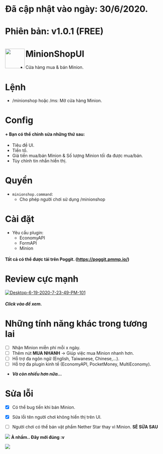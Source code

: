 # Đã cập nhật vào ngày: 30/6/2020.
# Phiên bản: v1.0.1 (FREE)
<h1>MinionShopUI<img src="https://www.kindpng.com/picc/m/255-2556729_hypixel-skyblock-wiki-hypixel-skyblock-flower-minion-transparent.png" height="64" width="64" align="left"></img></h1>

+ Cửa hàng mua & bán Minion.

# Lệnh
+ /minionshop hoặc /ms: Mở cửa hàng Minion.

# Config
#### + Bạn có thể chỉnh sửa những thứ sau:
   - Tiêu đề UI.
   - Tiền tố.
   - Giá tiền mua/bán Minion & Số lượng Minion tối đa được mua/bán.
   - Tùy chỉnh tin nhắn hiển thị.
# Quyền
+ ```minionshop.command```:
   - Cho phép người chơi sử dụng /minionshop

# Cài đặt
+ Yêu cầu plugin:
   - EconomyAPI
   - FormAPI
   - Minion
#### Tất cả có thể được tải trên Poggit. (https://poggit.pmmp.io/)


# Review cực mạnh
<a href="https://youtu.be/5hC5oMJLrqc"><img src="https://i.ibb.co/HK4kbX9/Desktop-6-19-2020-7-23-49-PM-101.jpg" alt="Desktop-6-19-2020-7-23-49-PM-101" border="0"></a>
##### Click vào để xem.

# Những tính năng khác trong tương lai
- [ ] Nhận Minion miễn phí mỗi x ngày.
- [ ] Thêm nút **MUA NHANH** -> Giúp việc mua Minion nhanh hơn.
- [ ] Hỗ trợ đa ngôn ngữ (English, Taiwanese, Chinese,...).
- [ ] Hỗ trợ đa plugin kinh tế (EconomyAPI, PocketMoney, MultiEconomy).
+ ***Và còn nhiều hơn nữa...***

# Sửa lỗi
- [X] Có thể bug tiền khi bán Minion.
- [X] Sửa lỗi tên người chơi không hiển thị trên UI.
- [ ] Người chơi có thể bán vật phẩm Nether Star thay vì Minion. **SẼ SỬA SAU**


<a align="center"><img src="https://blog.hamtruyentranh.com/wp-content/uploads/2019/01/18_Re_born_DVD_1280x7.jpg"></a>
**À nhầm.. Đây mới đúng :v**


<a align="center"><img src="https://i.ibb.co/MhHXfv0/5cfe8140da67d-skyblock-hello.gif"></a>
